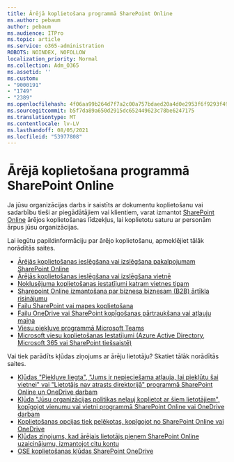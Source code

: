 ```yaml
---
title: Ārējā koplietošana programmā SharePoint Online
ms.author: pebaum
author: pebaum
ms.audience: ITPro
ms.topic: article
ms.service: o365-administration
ROBOTS: NOINDEX, NOFOLLOW
localization_priority: Normal
ms.collection: Adm_O365
ms.assetid: ''
ms.custom:
- "9000191"
- "1749"
- "2389"
ms.openlocfilehash: 4f06aa99b264d7f7a2c00a757bdaed20a4d0e2953f6f9293f4987ae448fb17bb
ms.sourcegitcommit: b5f7da89a650d2915dc652449623c78be6247175
ms.translationtype: MT
ms.contentlocale: lv-LV
ms.lasthandoff: 08/05/2021
ms.locfileid: "53977808"
---
```

# <a name="external-sharing-in-sharepoint-online"></a>Ārējā koplietošana programmā SharePoint Online

Ja jūsu organizācijas darbs ir saistīts ar dokumentu koplietošanu vai sadarbību tieši ar piegādātājiem vai klientiem, varat izmantot [SharePoint Online](https://docs.microsoft.com/sharepoint/external-sharing-overview) ārējos koplietošanas līdzekļus, lai koplietotu saturu ar personām ārpus jūsu organizācijas.

Lai iegūtu papildinformāciju par ārējo koplietošanu, apmeklējiet tālāk norādītās saites.

- [Ārējās koplietošanas ieslēgšana vai izslēgšana pakalpojumam SharePoint Online](https://docs.microsoft.com/sharepoint/turn-external-sharing-on-or-off)
- [Ārējās koplietošanas ieslēgšana vai izslēgšana vietnē](https://docs.microsoft.com/sharepoint/change-external-sharing-site)
- [Noklusējuma koplietošanas iestatījumi katram vietnes tipam](https://docs.microsoft.com/Office365/Enterprise/microsoft-365-guest-settings#sharepoint-site-level)
- [Sharepoint Online izmantošana par biznesa biznesam (B2B) ārtīkla risinājumu](https://docs.microsoft.com/sharepoint/create-b2b-extranet)
- [Failu SharePoint vai mapes koplietošana](https://support.office.com/article/share-sharepoint-files-or-folders-1fe37332-0f9a-4719-970e-d2578da4941c)
- [Failu OneDrive vai SharePoint kopīgošanas pārtraukšana vai atļauju maiņa](https://support.office.com/article/stop-sharing-onedrive-or-sharepoint-files-or-folders-or-change-permissions-0a36470f-d7fe-40a0-bd74-0ac6c1e13323)
- [Viesu piekļuve programmā Microsoft Teams](https://docs.microsoft.com/MicrosoftTeams/guest-access)
- [Microsoft viesu koplietošanas Iestatījumi (Azure Active Directory, Microsoft 365 vai SharePoint tiešsaistē)](https://docs.microsoft.com/Office365/Enterprise/microsoft-365-guest-settings)

Vai tiek parādīts kļūdas ziņojums ar ārēju lietotāju? Skatiet tālāk norādītās saites.

- [Kļūdas "Piekļuve liegta", "Jums ir nepieciešama atļauja, lai piekļūtu šai vietnei" vai "Lietotājs nav atrasts direktorijā" programmā SharePoint Online un OneDrive darbam](https://docs.microsoft.com/sharepoint/support/administration/access-denied-or-need-permission-error-sharepoint-online-or-onedrive-for-business)
- [Kļūda "Jūsu organizācijas politikas neļauj koplietot ar šiem lietotājiem", kopīgojot vienumu vai vietni programmā SharePoint Online vai OneDrive darbam](https://docs.microsoft.com/sharepoint/support/administration/organization-policies-do-not-allow-you-to-share-with-users-error)
- [Koplietošanas opcijas tiek pelēkotas, kopīgojot no SharePoint Online vai OneDrive](https://docs.microsoft.com/sharepoint/support/administration/sharing-options-grayed-out-when-sharing-from-sharepoint-online-or-onedrive)
- [Kļūdas ziņojums, kad ārējais lietotājs pieņem SharePoint Online uzaicinājumu, izmantojot citu kontu](https://docs.microsoft.com/sharepoint/support/sharing-and-permissions/error-when-external-user-accepts-an-invitation-by-using-another-account)
- [OSE koplietošanas kļūdas SharePoint OneDrive](https://docs.microsoft.com/sharepoint/sharepoint-onedrive-error-message)


